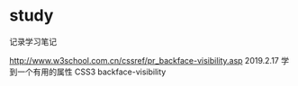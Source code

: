 # study
记录学习笔记

http://www.w3school.com.cn/cssref/pr_backface-visibility.asp
2019.2.17  学到一个有用的属性 CSS3 backface-visibility
